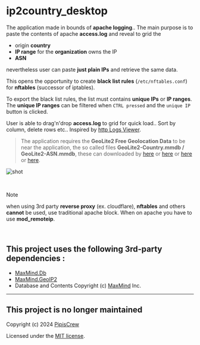 # ip2country_desktop  

The application made in bounds of **apache logging**.. The main purpose is to paste the contents of apache **access.log** and reveal to grid the  
* origin **country**
* **IP range** for the **organization** owns the IP
* **ASN**

nevertheless user can paste **just plain IPs** and retrieve the same data.  

This opens the opportunity to create **black list rules** (`/etc/nftables.conf`) for **nftables** (successor of iptables).  

To export the black list rules, the list must contains **unique IPs** or **IP ranges**. The **unique IP ranges** can be filtered when `CTRL pressed` and the `unique IP` button is clicked.  

User is able to drag'n'drop **access.log** to grid for quick load.. Sort by column, delete rows etc.. Inspired by [http Logs Viewer](https://www.apacheviewer.com/).  

> The application requires the **GeoLite2 Free Geolocation Data** to be near the application, the so called files **GeoLite2-Country.mmdb / GeoLite2-ASN.mmdb**, these can downloaded by [here](https://github.com/P3TERX/GeoLite.mmdb) or [here](https://github.com/wp-statistics/GeoLite2-Country) or [here](https://github.com/LOVECHEN/GeoLite.mmdb) or 
[here](https://dev.maxmind.com/geoip/geolite2-free-geolocation-data).  

![shot](https://github.com/user-attachments/assets/f7884448-3de0-4051-a802-0e27cf23f77e)

&nbsp;

> [!NOTE]
> when using 3rd party **reverse proxy** (ex. cloudflare), **nftables** and others **cannot** be used, use traditional apache block. When on apache you have to use **mod_remoteip**.  

&nbsp;

## This project uses the following 3rd-party dependencies :
* [MaxMind.Db](https://www.nuget.org/packages/MaxMind.Db/3.0.0)
* [MaxMind.GeoIP2](https://www.nuget.org/packages/MaxMind.GeoIP2/4.1.0)
* Database and Contents Copyright (c) [MaxMind](https://www.maxmind.com/) Inc.  

---

## This project is no longer maintained
Copyright (c) 2024 [PipisCrew](http://pipiscrew.com)  

Licensed under the [MIT license](http://www.opensource.org/licenses/mit-license.php).